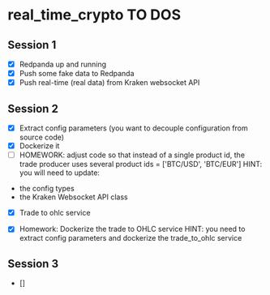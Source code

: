 # real_time_crypto TO DOS

## Session 1
- [X] Redpanda up and running
- [X] Push some fake data to Redpanda
- [X] Push real-time (real data) from Kraken websocket API

## Session 2
- [X] Extract config parameters (you want to decouple configuration from source code)
- [X] Dockerize it
- [ ] HOMEWORK: adjust code so that instead of a single product id, the trade producer uses several product ids = ['BTC/USD', 'BTC/EUR']
HINT: you will need to update:
 - the config types
 - the Kraken Websocket API class

- [X] Trade to ohlc service
- [X] Homework: Dockerize the trade to OHLC service
HINT: you need to extract config parameters and dockerize the trade_to_ohlc service



## Session 3 
- [] 